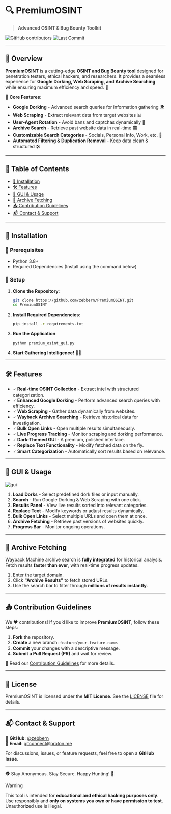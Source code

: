 # 🔍 PremiumOSINT
> **Advanced OSINT & Bug Bounty Toolkit**

![GitHub contributors](https://img.shields.io/github/contributors/zebbern/PremiumOSINT?style=for-the-badge)
![Last Commit](https://img.shields.io/github/last-commit/zebbern/PremiumOSINT?style=for-the-badge)

---

## 📌 Overview
**PremiumOSINT** is a cutting-edge **OSINT and Bug Bounty tool** designed for penetration testers, ethical hackers, and researchers. It provides a seamless experience for **Google Dorking, Web Scraping, and Archive Searching** while ensuring maximum efficiency and speed. 🚀

🔎 **Core Features:**
- **Google Dorking** - Advanced search queries for information gathering 🌍
- **Web Scraping** - Extract relevant data from target websites 📊
- **User-Agent Rotation** - Avoid bans and captchas dynamically 🔄
- **Archive Search** - Retrieve past website data in real-time 🏛️
- **Customizable Search Categories** - Socials, Personal Info, Work, etc. 📁
- **Automated Filtering & Duplication Removal** - Keep data clean & structured 🛠️

---

## 📜 Table of Contents
- [🚀 Installation](#-installation)
- [🛠️ Features](#️-features)
- [📸 GUI & Usage](#-gui--usage)
- [📂 Archive Fetching](#-archive-fetching)
- [📤 Contribution Guidelines](#-contribution-guidelines)
- [📬 Contact & Support](#-contact--support)

---

## 🚀 Installation

### 🔹 Prerequisites
- Python 3.8+
- Required Dependencies (Install using the command below)

### 🔹 Setup
1. **Clone the Repository**:
   ```bash
   git clone https://github.com/zebbern/PremiumOSINT.git
   cd PremiumOSINT
   ```
2. **Install Required Dependencies**:
   ```bash
   pip install -r requirements.txt
   ```
3. **Run the Application**:
   ```bash
   python premium_osint_gui.py
   ```
4. **Start Gathering Intelligence!** 🕵️‍♂️

---

## 🛠️ Features

- 🗸 **Real-time OSINT Collection** - Extract intel with structured categorization.
- 🗸 **Enhanced Google Dorking** - Perform advanced search queries with efficiency.
- 🗸 **Web Scraping** - Gather data dynamically from websites.
- 🗸 **Wayback Archive Searching** - Retrieve historical data for investigation.
- 🗸 **Bulk Open Links** - Open multiple results simultaneously.
- 🗸 **Live Progress Tracking** - Monitor scraping and dorking performance.
- 🗸 **Dark-Themed GUI** - A premium, polished interface.
- 🗸 **Replace Text Functionality** - Modify fetched data on the fly.
- 🗸 **Smart Categorization** - Automatically sort results based on relevance.

---

## 📸 GUI & Usage

![gui](https://github.com/user-attachments/assets/daedea19-3d62-4d32-be37-fb3788702d81)

1. **Load Dorks** - Select predefined dork files or input manually.
2. **Search** - Run Google Dorking & Web Scraping with one click.
3. **Results Panel** - View live results sorted into relevant categories.
4. **Replace Text** - Modify keywords or adjust results dynamically.
5. **Bulk Open Links** - Select multiple URLs and open them at once.
6. **Archive Fetching** - Retrieve past versions of websites quickly.
7. **Progress Bar** - Monitor ongoing operations.

---

## 📂 Archive Fetching

Wayback Machine archive search is **fully integrated** for historical analysis.  
Fetch results **faster than ever**, with real-time progress updates.

1. Enter the target domain.
2. Click **"Archive Results"** to fetch stored URLs.
3. Use the search bar to filter through **millions of results instantly**.

---

## 📤 Contribution Guidelines

We ❤️ contributions! If you’d like to improve **PremiumOSINT**, follow these steps:

1. **Fork** the repository.
2. **Create** a new branch: `feature/your-feature-name`.
3. **Commit** your changes with a descriptive message.
4. **Submit a Pull Request (PR)** and wait for review.

📖 Read our [Contribution Guidelines](https://github.com/zebbern/PremiumOSINT/CONTRIBUTING.md) for more details.

---

## 📜 License

PremiumOSINT is licensed under the **MIT License**. See the [LICENSE](https://github.com/zebbern/PremiumOSINT/blob/main/LICENSE) file for details.

---

## 📬 Contact & Support

🔹 **GitHub**: [@zebbern](https://github.com/zebbern)  
🔹 **Email**: [gitconnect@proton.me](mailto:gitconnect@proton.me)  

For discussions, issues, or feature requests, feel free to open a **GitHub Issue**.

---

🕵️ Stay Anonymous. Stay Secure. Happy Hunting! 🚀

> [!WARNING]  
> This tool is intended for **educational and ethical hacking purposes only**. Use responsibly and **only on systems you own or have permission to test**. Unauthorized use is illegal.
